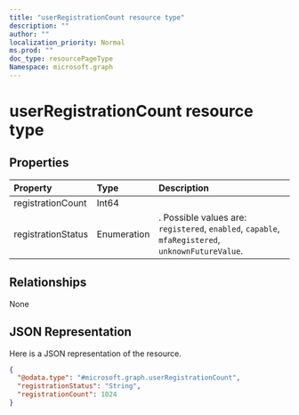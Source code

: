 ```yaml
---
title: "userRegistrationCount resource type"
description: ""
author: ""
localization_priority: Normal
ms.prod: ""
doc_type: resourcePageType
Namespace: microsoft.graph
---
```



# userRegistrationCount resource type



## Properties
|Property|Type|Description|
|:---|:---|:---|
|registrationCount|Int64||
|registrationStatus|Enumeration|. Possible values are: `registered`, `enabled`, `capable`, `mfaRegistered`, `unknownFutureValue`.|

## Relationships
None

## JSON Representation
Here is a JSON representation of the resource.
<!-- {
  "blockType": "resource",
  "@odata.type": "microsoft.graph.userRegistrationCount"
}
-->
``` json
{
  "@odata.type": "#microsoft.graph.userRegistrationCount",
  "registrationStatus": "String",
  "registrationCount": 1024
}
```

